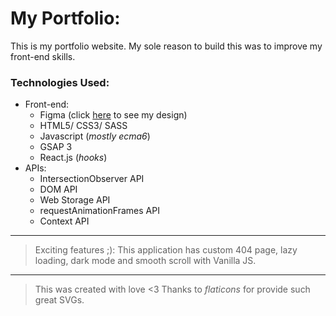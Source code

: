 # My Portfolio:

This is my portfolio website. My sole reason to build this was to improve my front-end skills.

### Technologies Used:

-   Front-end:
    -   Figma (click [here](https://www.figma.com/file/Zdb8De5wRMLIt0p8sr4Deb/Portfolio) to see my design)
    -   HTML5/ CSS3/ SASS
    -   Javascript (_mostly ecma6_)
    -   GSAP 3
    -   React.js (_hooks_)
-   APIs:
    -   IntersectionObserver API
    -   DOM API
    -   Web Storage API
    -   requestAnimationFrames API
    -   Context API

---

> Exciting features ;): This application has custom 404 page, lazy loading, dark mode and smooth scroll with Vanilla JS.

---

> This was created with love <3 Thanks to _flaticons_ for provide such great SVGs.
